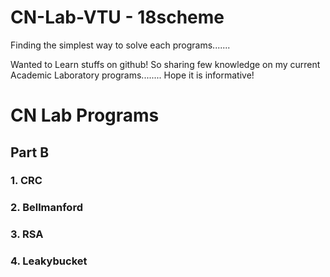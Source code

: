 # CN-Lab-VTU - 18scheme
Finding the simplest way to solve each programs.......

Wanted to Learn stuffs on github! So sharing few knowledge on my current Academic Laboratory programs........ Hope it is informative!


# CN Lab Programs
## Part B
### 1. CRC 
### 2. Bellmanford
### 3. RSA
### 4. Leakybucket
  
